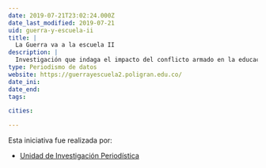 ```yaml
---
date: 2019-07-21T23:02:24.000Z
date_last_modified: 2019-07-21
uid: guerra-y-escuela-ii
title: |
  La Guerra va a la escuela II
description: |
  Investigación que indaga el impacto del conflicto armado en la educación básica y media de Putumayo, Caquetá y Antioquia; departamentos con altos índices de hechos violentos ocurridos en la dinámica del conflicto.
type: Periodismo de datos
website: https://guerrayescuela2.poligran.edu.co/
date_ini: 
date_end: 
tags:

cities: 

---
```


Esta iniciativa fue realizada por:

- [Unidad de Investigación Periodística](/organizaciones/unidad-investigacion-periodistica)
